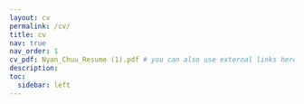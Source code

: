 ```yaml
---
layout: cv
permalink: /cv/
title: cv
nav: true
nav_order: 1
cv_pdf: Nyan_Chuu_Resume (1).pdf # you can also use external links here
description:
toc:
  sidebar: left
---
```

